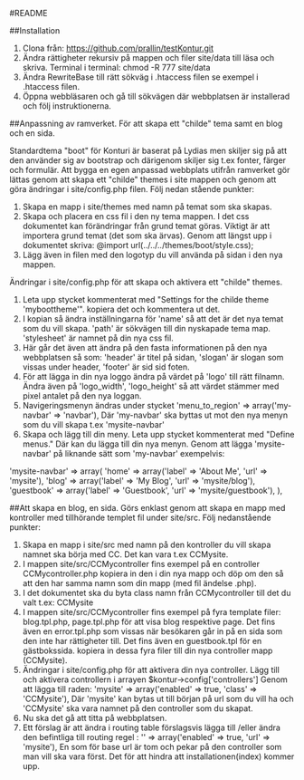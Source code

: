 #README

##Installation
1. Clona från: https://github.com/prallin/testKontur.git
2. Ändra rättigheter rekursiv på mappen och filer site/data till läsa och skriva. Terminal i terminal: chmod -R 777 site/data
3. Ändra RewriteBase till rätt sökväg i .htaccess filen se exempel i .htaccess filen.
4. Öppna webbläsaren och gå till sökvägen där webbplatsen är installerad och följ instruktionerna.


##Anpassning av ramverket.
För att skapa ett "childe" tema samt en blog och en sida.

Standardtema "boot" för Konturi är baserat på Lydias men skiljer sig på att den använder sig av bootstrap och därigenom skiljer sig t.ex  fonter, färger och formulär. 
Att bygga en egen anpassad webbplats utifrån ramverket gör lättas genom att skapa ett "childe" themes i site mappen och genom att göra ändringar i site/config.php filen. Följ nedan stående punkter:

1. Skapa en mapp i site/themes med namn på temat som ska skapas.
2. Skapa och placera en css fil i den ny tema mappen.  I det css dokumentet kan förändringar från grund temat göras.  Viktigt är att importera grund temat (det som ska ärvas). Genom att längst upp i dokumentet skriva: @import url(../../../themes/boot/style.css);
3. Lägg även in filen med den logotyp du vill använda på sidan i den nya mappen. 

Ändringar i site/config.php för att skapa och aktivera ett "childe" themes.
1. Leta upp stycket kommenterat med "Settings for the childe theme 'myboottheme'". kopiera det och kommentera ut det.
2. I kopian så ändra inställningarna för 'name' så att det är det nya temat som du vill skapa. 'path' är sökvägen till din nyskapade tema map. 'stylesheet' är namnet på din nya css fil.
3. Här går det även att ändra på den fasta informationen på den nya webbplatsen så som:  'header' är titel på sidan, 'slogan' är slogan som vissas under header, 'footer' är sid sid foten.
4. För att lägga in din nya loggo ändra på värdet på 'logo' till rätt filnamn. Ändra även på 'logo_width', 'logo_height' så att värdet stämmer med pixel antalet på den nya loggan.
5. Navigeringsmenyn ändras under stycket 'menu_to_region' => array('my-navbar' => 'navbar'), Där 'my-navbar' ska byttas ut mot den nya menyn som du vill skapa t.ex 'mysite-navbar'
6. Skapa och lägg till din meny. Leta upp stycket  kommenterat med "Define menus." Där kan du lägga till din nya menyn.  Genom att lägga 'mysite-navbar' på liknande sätt som 'my-navbar' exempelvis:

'mysite-navbar' => array(
        'home' => array('label' => 'About Me', 'url' => 'mysite'),
        'blog' => array('label' => 'My Blog', 'url' => 'mysite/blog'),
        'guestbook' => array('label' => 'Guestbook', 'url' => 'mysite/guestbook'),
    ),

##Att skapa en blog, en sida.
Görs enklast genom att skapa en mapp med kontroller med tillhörande templet fil under site/src. Följ nedanstående punkter:

1. Skapa en mapp i site/src med namn på den kontroller du vill skapa namnet ska börja med CC. Det kan vara t.ex CCMysite.
2. I mappen site/src/CCMycontroller fins exempel på en controller CCMycontroller.php kopiera in den i din nya mapp och döp om den så att den har samma namn som din mapp (med fil ändelse .php).
3. I det dokumentet ska du byta class namn från CCMycontroller till det du valt t.ex: CCMysite
4. I mappen site/src/CCMycontroller fins exempel på fyra template filer:  blog.tpl.php,  page.tpl.php för att visa blog respektive page. Det fins även en error.tpl.php som vissas när besökaren går in på en sida som den inte har rättigheter till. Det fins även en guestbook.tpl för en gästbokssida. kopiera in dessa fyra filer  till din nya controller mapp (CCMysite).
5. Ändringar i site/config.php för att aktivera din nya controller.  Lägg till och aktivera controllern i arrayen $kontur->config['controllers']  Genom att lägga till raden: 'mysite' => array('enabled' => true, 'class' => 'CCMysite'), Där 'mysite' kan bytas ut till början på url som du vill ha och 'CCMysite' ska vara namnet på den controller som du skapat.
6. Nu ska det gå att titta på webbplatsen.
7. Ett förslag är att ändra i routing table förslagsvis lägga till /eller ändra den befintliga till routing regel  : '' => array('enabled' => true, 'url' => 'mysite'),  En som för base url  är tom och pekar på den controller som man vill ska vara först. Det för att hindra att installationen(index) kommer upp.

